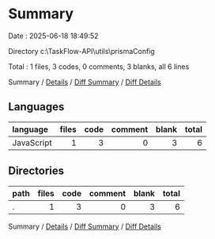 # Summary

Date : 2025-06-18 18:49:52

Directory c:\\TaskFlow-API\\utils\\prismaConfig

Total : 1 files,  3 codes, 0 comments, 3 blanks, all 6 lines

Summary / [Details](details.md) / [Diff Summary](diff.md) / [Diff Details](diff-details.md)

## Languages
| language | files | code | comment | blank | total |
| :--- | ---: | ---: | ---: | ---: | ---: |
| JavaScript | 1 | 3 | 0 | 3 | 6 |

## Directories
| path | files | code | comment | blank | total |
| :--- | ---: | ---: | ---: | ---: | ---: |
| . | 1 | 3 | 0 | 3 | 6 |

Summary / [Details](details.md) / [Diff Summary](diff.md) / [Diff Details](diff-details.md)